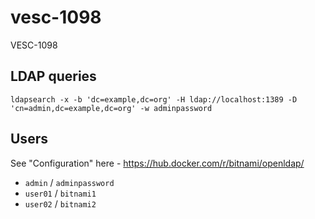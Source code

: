 # vesc-1098
VESC-1098

## LDAP queries

```
ldapsearch -x -b 'dc=example,dc=org' -H ldap://localhost:1389 -D 'cn=admin,dc=example,dc=org' -w adminpassword
```

## Users

See "Configuration" here - https://hub.docker.com/r/bitnami/openldap/

* `admin` / `adminpassword`
* `user01` / `bitnami1`
* `user02` / `bitnami2`
